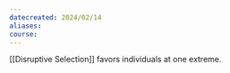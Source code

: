 ```yaml
---
datecreated: 2024/02/14
aliases: 
course:
---
```

[[Disruptive Selection]] favors individuals at one extreme.